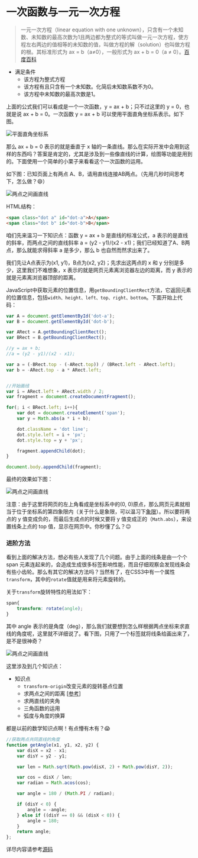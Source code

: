 # 一次函数与一元一次方程
> 一元一次方程（linear equation with one unknown），只含有一个未知数、未知数的最高次数为1且两边都为整式的等式叫做一元一次方程，使方程左右两边的值相等的未知数的值，叫做方程的解（solution）也叫做方程的根。其标准形式为 ax = b（a≠0），一般形式为 ax + b = 0（a ≠ 0）。[百度百科](http://baike.baidu.com/link?url=KMueA0DyFaffyqqkjnZ8-su9XKAXV7lFke5SmZxb82M6pW-rR6tq3g4zrrQ47_q67vHGwltAT37HY6kk7zMZHkr2Xu_xGS7V3xnE6_cPBfQx9F61DedaFIYof_pSt6wGd0p45YXNHsIvWdpRjUpnna)

* 满足条件
    * 该方程为整式方程
    * 该方程有且只含有一个未知数。化简后未知数系数不为0。
    * 该方程中未知数的最高次数是1。


上面的公式我们可以看成是一个一次函数，y = ax + b；只不过这里的 y = 0，也就是说 ax + b = 0。一次函数 y = ax + b 可以使用平面直角坐标系表示。如下图。

![平面直角坐标系](../assets/img/basis_04_1.png)

那么 ax + b = 0 表示的就是垂直于 x 轴的一条直线。那么在实际开发中会用到这样的东西吗？答案是肯定的，尤其是涉及到一些像直线的计算，绘图等功能是用到的。下面使用一个简单的小栗子来看看这个一次函数的运用。

如下图：已知页面上有两点 A、B，请用直线连接AB两点。（先用几秒时间思考下，怎么做？:smile:）

![两点之间画直线](../assets/img/basis_04_2.png)

HTML结构：
```html
<span class="dot a" id="dot-a">A</span>
<span class="dot b" id="dot-b">B</span>
```

咱们先来温习一下知识点：函数 y = ax + b 是直线的标准公式，a 表示的是直线的斜率，而两点之间的直线斜率 a = (y2 - y1)/(x2 - x1)；我们已经知道了A、B两点，那么就能求得斜率 a 是多少，那么 b 也自然而然求出来了。

我们先让A点表示为(x1, y1)，B点为(x2, y2)；先求出这两点的 x 和 y 分别是多少，这里我们不难想象，x 表示的就是网页元素离浏览器左边的距离，而 y 表示的就是元素离浏览器顶部的距离。

JavaScript中获取元素的位置信息，用`getBoundingClientRect`方法，它返回元素的位置信息，包括`width、height、left、top、right、bottom`。下面开始上代码：

```javascript
var A = document.getElementById('dot-a');
var B = document.getElementById('dot-b');

var ARect = A.getBoundingClientRect();
var BRect = B.getBoundingClientRect();

//y = ax + b;
//a = (y2 - y1)/(x2 - x1);

var a = (-BRect.top - (-ARect.top)) / (BRect.left - ARect.left);
var b = -ARect.top - a * ARect.left;


//开始画线
var i = ARect.left + ARect.width / 2;
var fragment = document.createDocumentFragment();

for(; i < BRect.left; i++){
    var dot = document.createElement('span');
    var y = Math.abs(a * i + b);

    dot.className = 'dot line';
    dot.style.left = i + 'px';
    dot.style.top = y + 'px';

    fragment.appendChild(dot);
}

document.body.appendChild(fragment);
```
最终的效果如下图：

![两点之间画直线](../assets/img/basis_04_3.png)

注意：由于这里将网页的左上角看成是坐标系中的(0, 0)原点，那么网页元素就相当于位于坐标系的第四象限内（关于什么是象限，可以温习下[象限](http://baike.baidu.com/link?url=Re8UqQXNuliFndX713KZ6eDv6REKvnk8Gx5YGC696mVLFrO2uM_xIN6pcQEQziHtBTjTUVH49kaAB0t1PaDhWrG7VHWK7HC26GAO4PyRcCC)）。所以要将两点的 y 值变成负的，而最后生成点的时候又要将 y 值变成正的（`Math.abs`），来设置线条上点的 top 值，显示在网页中。你秒懂了么？:wink: 

### 进阶方法
看到上面的解决方法，想必有些人发现了几个问题。由于上面的线条是由一个个 span 元素连起来的，会造成生成很多标签影响性能，而且仔细观察会发现线条会有些小齿轮。那么有其它的解决方法吗？当然有了，在CSS3中有一个属性`transform`，其中的`rotate`值就是用来将元素旋转的。

关于`transform`旋转特性的用法如下：

```css
span{
    transform: rotate(angle);
}
```
其中 angle 表示的是角度（deg），那么我们就要想到怎么样根据两点坐标来求直线的角度呢，这里就不详细说了。看下图，只用了一个标签就将线条给画出来了，是不是很神奇？

![两点之间画直线](../assets/img/basis_04_4.png)

这里涉及到几个知识点：

* 知识点
    * `transform-origin`改变元素的旋转基点位置
    * 求两点之间的距离 [[参考](../example/02_get-length-between-two-points.md)]
    * 求两直线的夹角
    * 三角函数的运用
    * 弧度与角度的换算

都是以前的数学知识点啊！有点懵有木有？:scream:

```javascript
//获取两点共同直线的角度
function getAngle(x1, y1, x2, y2) {
    var disX = x2 - x1;
    var disY = y2 - y1;

    var len = Math.sqrt(Math.pow(disX, 2) + Math.pow(disY, 2));

    var cos = disX / len;
    var radian = Math.acos(cos);

    var angle = 180 / (Math.PI / radian);

    if (disY < 0) {
        angle = -angle;
    } else if ((disY == 0) && (disX < 0)) {
        angle = 180;
    }
    return angle;
};
```

详尽内容请参考[源码](04_linear-equation-with-one-unknown.html)